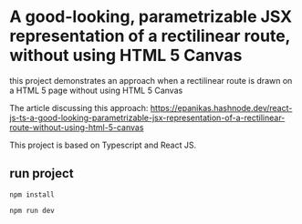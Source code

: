 # A good-looking, parametrizable JSX representation of a rectilinear route, without using HTML 5 Canvas 

this project demonstrates an approach when a rectilinear route is drawn on a HTML 5 page without using HTML 5 Canvas

The article discussing this approach: https://epanikas.hashnode.dev/react-js-ts-a-good-looking-parametrizable-jsx-representation-of-a-rectilinear-route-without-using-html-5-canvas

This project is based on Typescript and React JS.

## run project

```shell
npm install
```

```shell
npm run dev
```

